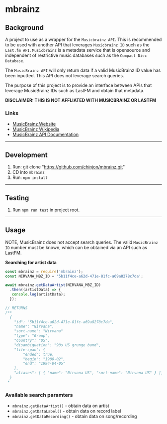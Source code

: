 # mbrainz

## Background

A project to use as a wrapper for the `Musicbrainz API`. This is recommended to be used with another API that leverages `Musicbrainz ID` such as the `Last.fm API`. `Musicbrainz` is a metadata service that is opensource and independent of restrictive music databases such as the `Compact Disc Database`.

The `MusicBrainz API` will only return data if a valid MusicBrainz ID value has been inputted. This API does not leverage search queries. 

The purpose of this project is to provide an interface between APIs that leverage MusicBrainz IDs such as LastFM and obtain that metadata.

**DISCLAIMER: THIS IS NOT AFFLIATED WITH MUSICBRAINZ OR LASTFM**

### Links

- [MusicBrainz Website](https://musicbrainz.org/)
- [MusicBrainz Wikipedia](https://en.wikipedia.org/wiki/MusicBrainz)
- [MusicBrainz API Documentation](https://wiki.musicbrainz.org/Development/JSON_Web_Service)

***

## Development

1. Run: git clone "https://github.com/chinjon/mbrainz.git"
2. CD into `mbrainz`
3. Run: `npm install`

***

## Testing

1. Run `npm run test` in project root.

***

## Usage

NOTE, MusicBrainz does not accept search queries. The valid `MusicBrainz ID` number must be known, which can be obtained via an API such as LastFM.

**Searching for artist data**

```js
const mbrainz = require('mbrainz');
const NIRVANA_MBZ_ID = '5b11f4ce-a62d-471e-81fc-a69a8278c7da';

await mbrainz.getDataArtist(NIRVANA_MBZ_ID)
  .then((artistData) => {
   console.log(artistData);
  });

// RETURNS
/**
  {
    "id": "5b11f4ce-a62d-471e-81fc-a69a8278c7da",
    "name": "Nirvana",
    "sort-name": "Nirvana"
    "type": "Group",
    "country": "US",
    "disambiguation": "90s US grunge band",
    "life-span": {
        "ended": true,
        "begin": "1988-02",
        "end": "1994-04-05"
    },
    "aliases": [ { "name": "Nirvana US", "sort-name": "Nirvana US" } ]]
  }
 *  
```

### Available search paramters

* `mbrainz.getDataArtist()` - obtain data on artist
* `mbrainz.getDataLabel()` - obtain data on record label
* `mbrainz.getDataRecording()` - obtain data on song/recording
